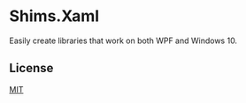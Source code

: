 # Shims.Xaml

Easily create libraries that work on both WPF and Windows 10.

## License

[MIT](LICENSE)
